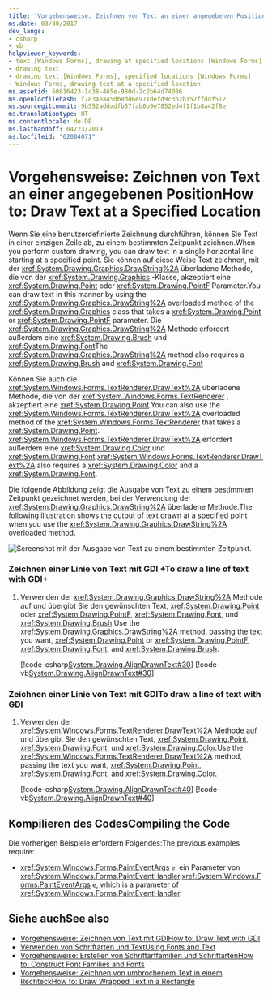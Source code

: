 ```yaml
---
title: 'Vorgehensweise: Zeichnen von Text an einer angegebenen Position'
ms.date: 03/30/2017
dev_langs:
- csharp
- vb
helpviewer_keywords:
- text [Windows Forms], drawing at specified locations [Windows Forms]
- drawing text
- drawing text [Windows Forms], specified locations [Windows Forms]
- Windows Forms, drawing text at a specified location
ms.assetid: 60816423-1c38-465e-980d-2c2b64d74086
ms.openlocfilehash: f7834ea45db8dd6e971defd9c3b2b152ffddf512
ms.sourcegitcommit: 9b552addadfb57fab0b9e7852ed4f1f1b8a42f8e
ms.translationtype: HT
ms.contentlocale: de-DE
ms.lasthandoff: 04/23/2019
ms.locfileid: "62004071"
---
```

# <a name="how-to-draw-text-at-a-specified-location"></a><span data-ttu-id="23402-102">Vorgehensweise: Zeichnen von Text an einer angegebenen Position</span><span class="sxs-lookup"><span data-stu-id="23402-102">How to: Draw Text at a Specified Location</span></span>
<span data-ttu-id="23402-103">Wenn Sie eine benutzerdefinierte Zeichnung durchführen, können Sie Text in einer einzigen Zeile ab, zu einem bestimmten Zeitpunkt zeichnen.</span><span class="sxs-lookup"><span data-stu-id="23402-103">When you perform custom drawing, you can draw text in a single horizontal line starting at a specified point.</span></span> <span data-ttu-id="23402-104">Sie können auf diese Weise Text zeichnen, mit der <xref:System.Drawing.Graphics.DrawString%2A> überladene Methode, die von der <xref:System.Drawing.Graphics> -Klasse, akzeptiert eine <xref:System.Drawing.Point> oder <xref:System.Drawing.PointF> Parameter.</span><span class="sxs-lookup"><span data-stu-id="23402-104">You can draw text in this manner by using the <xref:System.Drawing.Graphics.DrawString%2A> overloaded method of the <xref:System.Drawing.Graphics> class that takes a <xref:System.Drawing.Point> or <xref:System.Drawing.PointF> parameter.</span></span> <span data-ttu-id="23402-105">Die <xref:System.Drawing.Graphics.DrawString%2A> Methode erfordert außerdem eine <xref:System.Drawing.Brush> und <xref:System.Drawing.Font></span><span class="sxs-lookup"><span data-stu-id="23402-105">The <xref:System.Drawing.Graphics.DrawString%2A> method also requires a <xref:System.Drawing.Brush> and <xref:System.Drawing.Font></span></span>  
  
 <span data-ttu-id="23402-106">Können Sie auch die <xref:System.Windows.Forms.TextRenderer.DrawText%2A> überladene Methode, die von der <xref:System.Windows.Forms.TextRenderer> , akzeptiert eine <xref:System.Drawing.Point>.</span><span class="sxs-lookup"><span data-stu-id="23402-106">You can also use the <xref:System.Windows.Forms.TextRenderer.DrawText%2A> overloaded method of the <xref:System.Windows.Forms.TextRenderer> that takes a <xref:System.Drawing.Point>.</span></span> <span data-ttu-id="23402-107"><xref:System.Windows.Forms.TextRenderer.DrawText%2A> erfordert außerdem eine <xref:System.Drawing.Color> und <xref:System.Drawing.Font>.</span><span class="sxs-lookup"><span data-stu-id="23402-107"><xref:System.Windows.Forms.TextRenderer.DrawText%2A> also requires a <xref:System.Drawing.Color> and a <xref:System.Drawing.Font>.</span></span>  
  
 <span data-ttu-id="23402-108">Die folgende Abbildung zeigt die Ausgabe von Text zu einem bestimmten Zeitpunkt gezeichnet werden, bei der Verwendung der <xref:System.Drawing.Graphics.DrawString%2A> überladene Methode.</span><span class="sxs-lookup"><span data-stu-id="23402-108">The following illustration shows the output of text drawn at a specified point when you use the <xref:System.Drawing.Graphics.DrawString%2A> overloaded method.</span></span>  
  
 ![Screenshot mit der Ausgabe von Text zu einem bestimmten Zeitpunkt.](./media/how-to-draw-text-at-a-specified-location/font-text-specified-point.png)  
  
### <a name="to-draw-a-line-of-text-with-gdi"></a><span data-ttu-id="23402-110">Zeichnen einer Linie von Text mit GDI +</span><span class="sxs-lookup"><span data-stu-id="23402-110">To draw a line of text with GDI+</span></span>  
  
1. <span data-ttu-id="23402-111">Verwenden der <xref:System.Drawing.Graphics.DrawString%2A> Methode auf und übergibt Sie den gewünschten Text, <xref:System.Drawing.Point> oder <xref:System.Drawing.PointF>, <xref:System.Drawing.Font>, und <xref:System.Drawing.Brush>.</span><span class="sxs-lookup"><span data-stu-id="23402-111">Use the <xref:System.Drawing.Graphics.DrawString%2A> method, passing the text you want, <xref:System.Drawing.Point> or <xref:System.Drawing.PointF>, <xref:System.Drawing.Font>, and <xref:System.Drawing.Brush>.</span></span>  
  
     [!code-csharp[System.Drawing.AlignDrawnText#30](~/samples/snippets/csharp/VS_Snippets_Winforms/System.Drawing.AlignDrawnText/CS/Form1.cs#30)]
     [!code-vb[System.Drawing.AlignDrawnText#30](~/samples/snippets/visualbasic/VS_Snippets_Winforms/System.Drawing.AlignDrawnText/VB/Form1.vb#30)]  
  
### <a name="to-draw-a-line-of-text-with-gdi"></a><span data-ttu-id="23402-112">Zeichnen einer Linie von Text mit GDI</span><span class="sxs-lookup"><span data-stu-id="23402-112">To draw a line of text with GDI</span></span>  
  
1. <span data-ttu-id="23402-113">Verwenden der <xref:System.Windows.Forms.TextRenderer.DrawText%2A> Methode auf und übergibt Sie den gewünschten Text, <xref:System.Drawing.Point>, <xref:System.Drawing.Font>, und <xref:System.Drawing.Color>.</span><span class="sxs-lookup"><span data-stu-id="23402-113">Use the <xref:System.Windows.Forms.TextRenderer.DrawText%2A> method, passing the text you want, <xref:System.Drawing.Point>, <xref:System.Drawing.Font>, and <xref:System.Drawing.Color>.</span></span>  
  
     [!code-csharp[System.Drawing.AlignDrawnText#40](~/samples/snippets/csharp/VS_Snippets_Winforms/System.Drawing.AlignDrawnText/CS/Form1.cs#40)]
     [!code-vb[System.Drawing.AlignDrawnText#40](~/samples/snippets/visualbasic/VS_Snippets_Winforms/System.Drawing.AlignDrawnText/VB/Form1.vb#40)]  
  
## <a name="compiling-the-code"></a><span data-ttu-id="23402-114">Kompilieren des Codes</span><span class="sxs-lookup"><span data-stu-id="23402-114">Compiling the Code</span></span>  
 <span data-ttu-id="23402-115">Die vorherigen Beispiele erfordern Folgendes:</span><span class="sxs-lookup"><span data-stu-id="23402-115">The previous examples require:</span></span>  
  
- <span data-ttu-id="23402-116"><xref:System.Windows.Forms.PaintEventArgs>  `e`, ein Parameter von <xref:System.Windows.Forms.PaintEventHandler>.</span><span class="sxs-lookup"><span data-stu-id="23402-116"><xref:System.Windows.Forms.PaintEventArgs>  `e`, which is a parameter of <xref:System.Windows.Forms.PaintEventHandler>.</span></span>  
  
## <a name="see-also"></a><span data-ttu-id="23402-117">Siehe auch</span><span class="sxs-lookup"><span data-stu-id="23402-117">See also</span></span>

- [<span data-ttu-id="23402-118">Vorgehensweise: Zeichnen von Text mit GDI</span><span class="sxs-lookup"><span data-stu-id="23402-118">How to: Draw Text with GDI</span></span>](how-to-draw-text-with-gdi.md)
- [<span data-ttu-id="23402-119">Verwenden von Schriftarten und Text</span><span class="sxs-lookup"><span data-stu-id="23402-119">Using Fonts and Text</span></span>](using-fonts-and-text.md)
- [<span data-ttu-id="23402-120">Vorgehensweise: Erstellen von Schriftartfamilien und Schriftarten</span><span class="sxs-lookup"><span data-stu-id="23402-120">How to: Construct Font Families and Fonts</span></span>](how-to-construct-font-families-and-fonts.md)
- [<span data-ttu-id="23402-121">Vorgehensweise: Zeichnen von umbrochenem Text in einem Rechteck</span><span class="sxs-lookup"><span data-stu-id="23402-121">How to: Draw Wrapped Text in a Rectangle</span></span>](how-to-draw-wrapped-text-in-a-rectangle.md)
